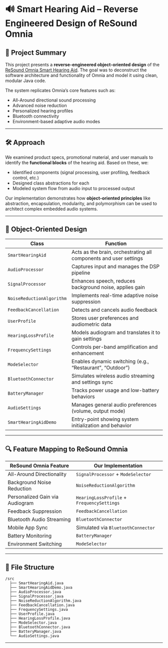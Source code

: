 # 🔊 Smart Hearing Aid – Reverse Engineered Design of ReSound Omnia

## 📘 Project Summary

This project presents a **reverse-engineered object-oriented design** of the [ReSound Omnia Smart Hearing Aid](https://www.resound.com/en-in/hearing-aids/resound-hearing-aids/resound-omnia). The goal was to deconstruct the software architecture and functionality of Omnia and model it using clean, modular Java code.

The system replicates Omnia’s core features such as:
- All-Around directional sound processing
- Advanced noise reduction
- Personalized hearing profiles
- Bluetooth connectivity
- Environment-based adaptive audio modes

---

## 🛠️ Approach

We examined product specs, promotional material, and user manuals to identify the **functional blocks** of the hearing aid. Based on these, we:
- Identified components (signal processing, user profiling, feedback control, etc.)
- Designed class abstractions for each
- Modeled system flow from audio input to processed output

Our implementation demonstrates how **object-oriented principles** like abstraction, encapsulation, modularity, and polymorphism can be used to architect complex embedded audio systems.

---

## 🧱 Object-Oriented Design

| Class | Function |
|-------|----------|
| `SmartHearingAid` | Acts as the brain, orchestrating all components and user settings |
| `AudioProcessor` | Captures input and manages the DSP pipeline |
| `SignalProcessor` | Enhances speech, reduces background noise, applies gain |
| `NoiseReductionAlgorithm` | Implements real-time adaptive noise suppression |
| `FeedbackCancellation` | Detects and cancels audio feedback |
| `UserProfile` | Stores user preferences and audiometric data |
| `HearingLossProfile` | Models audiogram and translates it to gain settings |
| `FrequencySettings` | Controls per-band amplification and enhancement |
| `ModeSelector` | Enables dynamic switching (e.g., “Restaurant”, “Outdoor”) |
| `BluetoothConnector` | Simulates wireless audio streaming and settings sync |
| `BatteryManager` | Tracks power usage and low-battery behaviors |
| `AudioSettings` | Manages general audio preferences (volume, output mode) |
| `SmartHearingAidDemo` | Entry-point showing system initialization and behavior |

---

## 🔍 Feature Mapping to ReSound Omnia

| ReSound Omnia Feature | Our Implementation |
|------------------------|---------------------|
| All-Around Directionality | `SignalProcessor` + `ModeSelector` |
| Background Noise Reduction | `NoiseReductionAlgorithm` |
| Personalized Gain via Audiogram | `HearingLossProfile` + `FrequencySettings` |
| Feedback Suppression | `FeedbackCancellation` |
| Bluetooth Audio Streaming | `BluetoothConnector` |
| Mobile App Sync | Simulated via `BluetoothConnector` |
| Battery Monitoring | `BatteryManager` |
| Environment Switching | `ModeSelector` |

---


## 📂 File Structure

```
/src
  ├── SmartHearingAid.java
  ├── SmartHearingAidDemo.java
  ├── AudioProcessor.java
  ├── SignalProcessor.java
  ├── NoiseReductionAlgorithm.java
  ├── FeedbackCancellation.java
  ├── FrequencySettings.java
  ├── UserProfile.java
  ├── HearingLossProfile.java
  ├── ModeSelector.java
  ├── BluetoothConnector.java
  ├── BatteryManager.java
  └── AudioSettings.java
```

---


